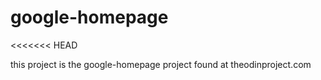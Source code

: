 # google-homepage
<<<<<<< HEAD

this project is the google-homepage project found at theodinproject.com


